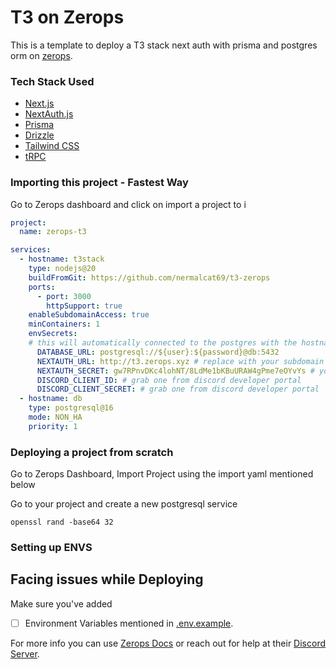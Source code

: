 # T3 on Zerops

This is a template to deploy a T3 stack next auth with prisma and postgres orm on [zerops](https://zerops.io).

### Tech Stack Used

- [Next.js](https://nextjs.org)
- [NextAuth.js](https://next-auth.js.org)
- [Prisma](https://prisma.io)
- [Drizzle](https://orm.drizzle.team)
- [Tailwind CSS](https://tailwindcss.com)
- [tRPC](https://trpc.io)

### Importing this project - Fastest Way

Go to Zerops dashboard and click on import a project to i

```yaml
project:
  name: zerops-t3

services:
  - hostname: t3stack
    type: nodejs@20
    buildFromGit: https://github.com/nermalcat69/t3-zerops
    ports:
      - port: 3000
        httpSupport: true
    enableSubdomainAccess: true
    minContainers: 1
    envSecrets:
    # this will automatically connected to the postgres with the hostname "db"
      DATABASE_URL: postgresql://${user}:${password}@db:5432
      NEXTAUTH_URL: http://t3.zerops.xyz # replace with your subdomain url later in your nodejs service's environment variables section
      NEXTAUTH_SECRET: gw7RPnvDKc4lohNT/8LdMe1bKBuURAW4gPme7eOYvYs # you can generate your secret using `openssl rand -base64 32`  
      DISCORD_CLIENT_ID: # grab one from discord developer portal
      DISCORD_CLIENT_SECRET: # grab one from discord developer portal
  - hostname: db
    type: postgresql@16
    mode: NON_HA
    priority: 1
```

### Deploying a project from scratch

Go to Zerops Dashboard, Import Project using the import yaml mentioned below

Go to your project and create a new postgresql service

`openssl rand -base64 32`

### Setting up ENVS

## Facing issues while Deploying

Make sure you've added

- [ ] Environment Variables mentioned in [.env.example](https://github.com/Nermalcat69/T3-Zerops/blob/main/.env.example).

For more info you can use [Zerops Docs](https://docs.zerops.io/) or reach out for help at their [Discord Server](https://discord.gg/RzaeZZJVEj).
